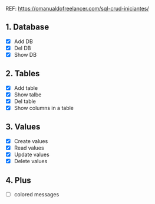 REF: https://omanualdofreelancer.com/sql-crud-iniciantes/

## 1. Database
- [X] Add DB
- [X] Del DB
- [X] Show DB

## 2. Tables <br>
- [X] Add table 
- [X] Show talbe
- [X] Del table
- [X] Show columns in a table

## 3. Values
- [X] Create values
- [X] Read values 
- [X] Update values
- [X] Delete values

## 4. Plus
- [ ] colored messages